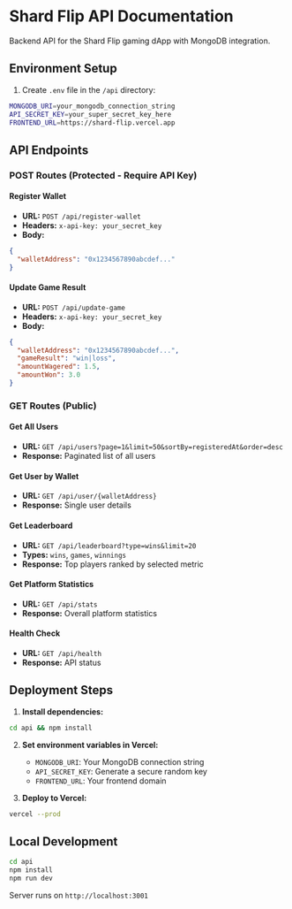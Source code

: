 # Shard Flip API Documentation

Backend API for the Shard Flip gaming dApp with MongoDB integration.

## Environment Setup

1. Create `.env` file in the `/api` directory:
```bash
MONGODB_URI=your_mongodb_connection_string
API_SECRET_KEY=your_super_secret_key_here
FRONTEND_URL=https://shard-flip.vercel.app
```

## API Endpoints

### POST Routes (Protected - Require API Key)

#### Register Wallet
- **URL:** `POST /api/register-wallet`
- **Headers:** `x-api-key: your_secret_key`
- **Body:** 
```json
{
  "walletAddress": "0x1234567890abcdef..."
}
```

#### Update Game Result
- **URL:** `POST /api/update-game`  
- **Headers:** `x-api-key: your_secret_key`
- **Body:**
```json
{
  "walletAddress": "0x1234567890abcdef...",
  "gameResult": "win|loss",
  "amountWagered": 1.5,
  "amountWon": 3.0
}
```

### GET Routes (Public)

#### Get All Users
- **URL:** `GET /api/users?page=1&limit=50&sortBy=registeredAt&order=desc`
- **Response:** Paginated list of all users

#### Get User by Wallet
- **URL:** `GET /api/user/{walletAddress}`
- **Response:** Single user details

#### Get Leaderboard  
- **URL:** `GET /api/leaderboard?type=wins&limit=20`
- **Types:** `wins`, `games`, `winnings`
- **Response:** Top players ranked by selected metric

#### Get Platform Statistics
- **URL:** `GET /api/stats`
- **Response:** Overall platform statistics

#### Health Check
- **URL:** `GET /api/health`
- **Response:** API status

## Deployment Steps

1. **Install dependencies:**
```bash
cd api && npm install
```

2. **Set environment variables in Vercel:**
   - `MONGODB_URI`: Your MongoDB connection string
   - `API_SECRET_KEY`: Generate a secure random key
   - `FRONTEND_URL`: Your frontend domain

3. **Deploy to Vercel:**
```bash
vercel --prod
```

## Local Development

```bash
cd api
npm install
npm run dev
```

Server runs on `http://localhost:3001`